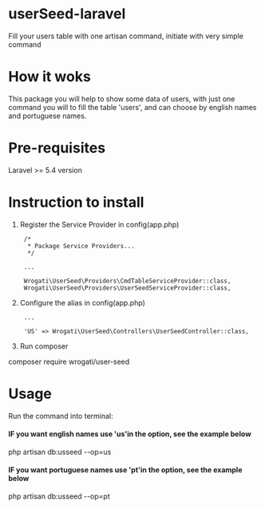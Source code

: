 # userSeed-laravel
Fill your users table with one artisan command, initiate with very simple command

# How it woks

This package you will help to show some data of users, with just one command you will to fill the table 'users', and can choose by english names and portuguese names.

# Pre-requisites

Laravel >= 5.4 version


# Instruction to install

1. Register the Service Provider in config(app.php)

        /*
         * Package Service Providers...
         */
        
        ...
         
        Wrogati\UserSeed\Providers\CmdTableServiceProvider::class,
        Wrogati\UserSeed\Providers\UserSeedServiceProvider::class,
        
2. Configure the alias in config(app.php)
        
        ...
        
        'US' => Wrogati\UserSeed\Controllers\UserSeedController::class,
        
3. Run composer

composer require wrogati/user-seed

# Usage

Run the command into terminal:

#### IF you want english names use 'us'in the option, see the example below

php artisan db:usseed --op=us


#### IF you want portuguese names use 'pt'in the option, see the example below

php artisan db:usseed --op=pt

